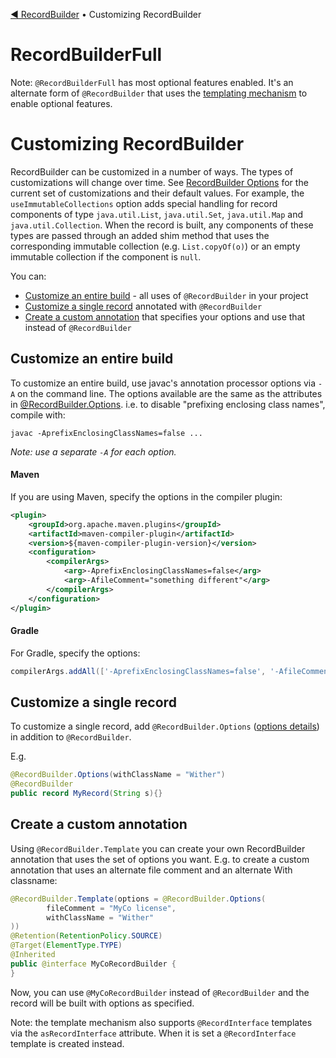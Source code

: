 [◀︎ RecordBuilder](../README.md) • Customizing RecordBuilder

# RecordBuilderFull

Note: `@RecordBuilderFull` has most optional features enabled. It's an alternate
form of `@RecordBuilder` that uses the [templating mechanism](#create-a-custom-annotation) to
enable optional features.

# Customizing RecordBuilder

RecordBuilder can be customized in a number of ways. The types of customizations will change over time. See
[RecordBuilder Options](options.md)
for the current set of customizations and their default values. For example, the `useImmutableCollections` option
adds special handling for record components of type `java.util.List`, `java.util.Set`, `java.util.Map` and `java.util.Collection`. When the record is built, any components of these types are passed through an added shim method that uses the corresponding immutable collection (e.g. `List.copyOf(o)`) or an empty immutable collection if the component is `null`.

You can:

- [Customize an entire build](#customize-an-entire-build) - all uses of `@RecordBuilder` in your project
- [Customize a single record](#customize-a-single-record) annotated with `@RecordBuilder`
- [Create a custom annotation](#create-a-custom-annotation) that specifies your options and use that instead of `@RecordBuilder`

## Customize an entire build

To customize an entire build, use javac's annotation processor options via `-A` on the command line.
The options available are the same as the attributes in [@RecordBuilder.Options](record-builder-core/src/main/java/io/soabase/recordbuilder/core/RecordBuilder.java).
i.e. to disable "prefixing enclosing class names", compile with:

```shell
javac -AprefixEnclosingClassNames=false ...
```

_Note: use a separate `-A` for each option._

#### Maven

If you are using Maven, specify the options in the compiler plugin:

```xml
<plugin>
    <groupId>org.apache.maven.plugins</groupId>
    <artifactId>maven-compiler-plugin</artifactId>
    <version>${maven-compiler-plugin-version}</version>
    <configuration>
        <compilerArgs>
            <arg>-AprefixEnclosingClassNames=false</arg>
            <arg>-AfileComment="something different"</arg>
        </compilerArgs>
    </configuration>
</plugin>
```

#### Gradle

For Gradle, specify the options:

```groovy
compilerArgs.addAll(['-AprefixEnclosingClassNames=false', '-AfileComment="something different"'])
```

## Customize a single record

To customize a single record, add `@RecordBuilder.Options` ([options details](options.md)) in addition to
`@RecordBuilder`.

E.g.

```java
@RecordBuilder.Options(withClassName = "Wither")
@RecordBuilder
public record MyRecord(String s){}
```

## Create a custom annotation

Using `@RecordBuilder.Template` you can create your own RecordBuilder annotation
that uses the set of options you want. E.g. to create a custom annotation that
uses an alternate file comment and an alternate With classname:

```java
@RecordBuilder.Template(options = @RecordBuilder.Options(
        fileComment = "MyCo license",
        withClassName = "Wither"
))
@Retention(RetentionPolicy.SOURCE)
@Target(ElementType.TYPE)
@Inherited
public @interface MyCoRecordBuilder {
}
```

Now, you can use `@MyCoRecordBuilder` instead of `@RecordBuilder` and the record
will be built with options as specified.

Note: the template mechanism also supports `@RecordInterface` templates via the `asRecordInterface` attribute.
When it is set a `@RecordInterface` template is created instead.
